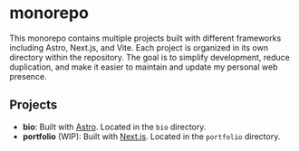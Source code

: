 # monorepo

This monorepo contains multiple projects built with different frameworks including Astro, Next.js, and Vite. Each project is organized in its own directory within the repository. The goal is to simplify development, reduce duplication, and make it easier to maintain and update my personal web presence.

## Projects

- **bio**: Built with [Astro](https://astro.build/). Located in the `bio` directory.
- **portfolio** (WIP): Built with [Next.js](https://nextjs.org/). Located in the `portfolio` directory.


